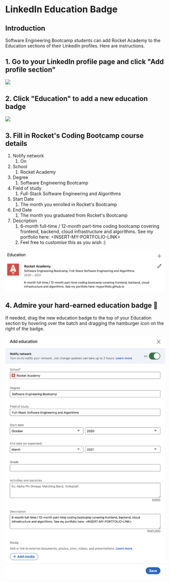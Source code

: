 # LinkedIn Education Badge

## Introduction

Software Engineering Bootcamp students can add Rocket Academy to the Education sections of their LinkedIn profiles. Here are instructions.

## 1. Go to your LinkedIn profile page and click "**Add profile section"**

![](../.gitbook/assets/jie-ping-20210401-12.55.44.png)

## 2. Click "Education" to add a new education badge

![](../.gitbook/assets/jie-ping-20210401-12.42.04.png)

## 3. Fill in Rocket's Coding Bootcamp course details

1. Notify network
   1. On
2. School
   1. Rocket Academy
3. Degree
   1. Software Engineering Bootcamp
4. Field of study
   1. Full-Stack Software Engineering and Algorithms
5. Start Date
   1. The month you enrolled in Rocket's Bootcamp
6. End Date
   1. The month you graduated from Rocket's Bootcamp
7. Description
   1. 6-month full-time / 12-month part-time coding bootcamp covering frontend, backend, cloud infrastructure and algorithms. See my portfolio here: &lt;INSERT-MY-PORTFOLIO-LINK&gt;
   2. Feel free to customise this as you wish :\)

![](../.gitbook/assets/image%20%286%29.png)

## 4. Admire your hard-earned education badge 🚀

If needed, drag the new education badge to the top of your Education section by hovering over the batch and dragging the hamburger icon on the right of the badge.

![](../.gitbook/assets/image%20%285%29.png)
